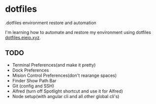 # dotfiles
.dotfiles environment restore and automation

I'm learning how to automate and restore my environment using dotfiles [dotfiles.eieio.xyz](http://dotfiles.eieio.xyz).


## TODO
 - Terminal Preferences(and make it pretty)
 - Dock Preferences
 - Mision Control Preferences(don't rearange spaces)
 - Finder Show Path Bar
 - Git (config and SSH)
 - Alfred (turn off Spotlight shortcut and use it for Alfred)
 - Node setup(with angular cli and all other global cli's)
